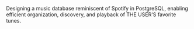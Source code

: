Designing a music database reminiscent of Spotify in PostgreSQL, enabling efficient organization, discovery, and playback of THE USER'S favorite tunes.
